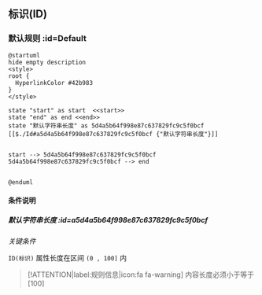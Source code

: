 ## 标识(ID) <!-- {docsify-ignore-all} -->

   

### 默认规则 :id=Default

```plantuml
@startuml
hide empty description
<style>
root {
  HyperlinkColor #42b983
}
</style>

state "start" as start  <<start>>
state "end" as end <<end>>
state "默认字符串长度" as 5d4a5b64f998e87c637829fc9c5f0bcf [[$./Id#a5d4a5b64f998e87c637829fc9c5f0bcf {"默认字符串长度"}]]


start --> 5d4a5b64f998e87c637829fc9c5f0bcf 
5d4a5b64f998e87c637829fc9c5f0bcf --> end 


@enduml
```

#### 条件说明

##### 默认字符串长度 :id=a5d4a5b64f998e87c637829fc9c5f0bcf


*关键条件*


`ID(标识)` 属性长度在区间 `(0 , 100]` 内

> [!ATTENTION|label:规则信息|icon:fa fa-warning]
> 内容长度必须小于等于[100]







